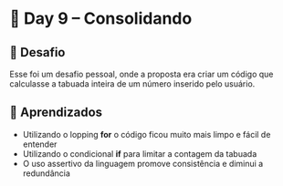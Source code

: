 # 📅 Day 9 – Consolidando

## 🧩 Desafio
Esse foi um desafio pessoal, onde a proposta era criar um código que calculasse a tabuada inteira de um número inserido pelo usuário.


## 📌 Aprendizados

- Utilizando o lopping **for** o código ficou muito mais limpo e fácil de entender
- Utilizando o condicional **if** para limitar a contagem da tabuada
- O uso assertivo da linguagem promove consistência e diminui a redundância
